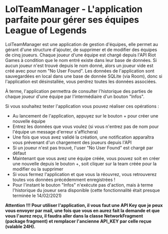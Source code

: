 # LolTeamManager - L'application parfaite pour gérer ses équipes League of Legends

LolTeamManager est une application de gestion d'équipes, elle permet au gérant d'une structure d'ajouter, de supprimer et de modifier des équipes de cinq joueurs. Chaque joueur d'une équipe est chargé depuis l'API Riot Games à condition que le nom entré existe dans leur base de données. Si aucun joueur n'est trouvé depuis le nom donné, alors un joueur vide est créé avec pour nom "No User Found".
Les données de l'application sont sauvegardées en local dans une base de donnée SQLite (via Room), donc si l'application est désinstallée, vous perdrez toutes les données associées.

À terme, l'application permettra de consulter l'historique des parties de chaque joueur d'une équipe par l'intermédiaire d'un bouton "Infos".

Si vous souhaitez tester l'application vous pouvez réaliser ces opérations :

- Au lancement de l'application, appuyez sur le bouton + pour créer une nouvelle équipe
- Entrez les données que vous voulez (si vous n'entrez pas de nom pour l'équipe un message d'erreur s'affichera)
- Une fois que vous avez validé la création, une notification apparaîtra vous prévenant d'un chargement des joueurs depuis l'API
- Si un joueur n'est pas trouvé, l'user "No User Found" est chargé par défaut
- Maintenant que vous avez une équipe créée, vous pouvez soit en créer une nouvelle depuis le bouton +, soit cliquer sur la team créée pour la modifier ou la supprimer
- Si vous fermez l'application et que vous la réouvrez, vous retrouverez toutes vos données précédemment enregistrées !
- Pour l'instant le bouton "Infos" n'exécute pas d'action, mais à terme l'historique du joueur sera disponible (cette fonctionnalité était presque terminée le 14/02/2021)

**Attention !!! Pour utiliser l'application, il vous faut une API Key que je peux vous envoyer par mail, une fois que vous en aurez fait la demande et que vous l'aurez reçu, il faudra aller dans la classe NetworkFragment (package fragment) et remplacer l'ancienne API_KEY par celle reçue (valable 24H).**
